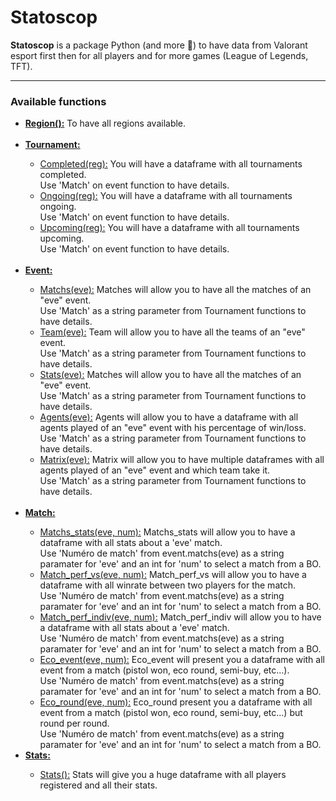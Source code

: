 # Statoscop

**Statoscop** is a package Python (and more :eyes:) to have data from Valorant esport first then for all players and for more games (League of Legends, TFT).
<hr />

### Available functions
<ul>
<li><b><u>Region():</u></b> To have all regions available. </li>
<br>
<li><b><u>Tournament:</u></b></li>
	<ul>
	<li><u>Completed(reg):</u> You will have a dataframe with all tournaments completed. 
    </br>Use 'Match' on event function to have details.</li>
	<li><u>Ongoing(reg):</u> You will have a dataframe with all tournaments ongoing. 
    </br>Use 'Match' on event function to have details.</li>
	<li><u>Upcoming(reg):</u> You will have a dataframe with all tournaments upcoming. 
    </br>Use 'Match' on event function to have details.</li>
	</ul>
<br>
<li><b><u>Event:</u></b></li>
    <ul>
    <li><u>Matchs(eve):</u> Matches will allow you to have all the matches of an "eve" event.
    </br>Use 'Match' as a string parameter from Tournament functions to have details.</li>
    <li><u>Team(eve):</u> Team will allow you to have all the teams of an "eve" event.
    </br>Use 'Match' as a string parameter from Tournament functions to have details.</li>
    <li><u>Stats(eve):</u> Matches will allow you to have all the matches of an "eve" event.
    </br>Use 'Match' as a string parameter from Tournament functions to have details.</li>
    <li><u>Agents(eve):</u> Agents will allow you to have a dataframe with all agents played of an "eve" event with his percentage of win/loss.
    </br>Use 'Match' as a string parameter from Tournament functions to have details.</li>
    <li><u>Matrix(eve):</u> Matrix will allow you to have multiple dataframes with all agents played of an "eve" event and which team take it.
    </br>Use 'Match' as a string parameter from Tournament functions to have details.</li>
    </ul>
<br>
<li><b><u>Match:</u></b></li>
    <ul>
    <li><u>Matchs_stats(eve, num):</u> Matchs_stats will allow you to have a dataframe with all stats about a 'eve' match.
    </br>Use 'Numéro de match' from event.matchs(eve) as a string paramater for 'eve' and an int for 'num' to select a match from a BO.</li>
    <li><u>Match_perf_vs(eve, num):</u> Match_perf_vs will allow you to have a dataframe with all winrate between two players for the match.
    </br>Use 'Numéro de match' from event.matchs(eve) as a string paramater for 'eve' and an int for 'num' to select a match from a BO.</li>
    <li><u>Match_perf_indiv(eve, num):</u> Match_perf_indiv will allow you to have a dataframe with all stats about a 'eve' match.
    </br>Use 'Numéro de match' from event.matchs(eve) as a string paramater for 'eve' and an int for 'num' to select a match from a BO.</li>
    <li><u>Eco_event(eve, num):</u> Eco_event will present you a dataframe with all event from a match (pistol won, eco round, semi-buy, etc...).
    </br>Use 'Numéro de match' from event.matchs(eve) as a string paramater for 'eve' and an int for 'num' to select a match from a BO.</li>
    <li><u>Eco_round(eve, num):</u> Eco_round present you a dataframe with all event from a match (pistol won, eco round, semi-buy, etc...) but round per round.
    </br>Use 'Numéro de match' from event.matchs(eve) as a string paramater for 'eve' and an int for 'num' to select a match from a BO.</li>
    </ul>
<li><b><u>Stats:</u></b></li>
<ul>
<li><u>Stats():</u> Stats will give you a huge dataframe with all players registered and all their stats.</li>
</ul>
</ul>
